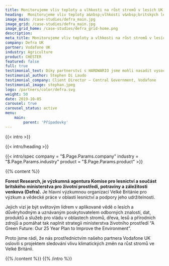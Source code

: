 ```yaml
---
title: Monitorujeme vliv teploty a vlhkosti na růst stromů v lesích UK 
heading:  Monitorujeme vliv teploty a&nbsp;vlhkosti v&nbsp;britských lesích
image_main: /case-studies/defra_main.jpg
image_grid: /case-studies/defra_main.jpg
image_grid_home: /case-studies/defra_grid-home.png
description:
meta_title: Monitorujeme vliv teploty a vlhkosti na růst stromů v lesích UK | HARDWARIO případová studie
company: Defra UK
partner: Vodafone UK
industry: Agriculture
product: CHESTER
featured: false
full: true
testimonial_text: Díky partnerství s HARDWARIO jsme mohli nasadit vysoce kvalitní zařízení IoT, která hrála klíčovou roli v tomto úspěšném projektu. Využili jsme jejich odborných znalostí v oblasti nízkoenergetické elektroniky a technologie NB-IoT a osobní technické podpory. Těším se na další spolupráci s Hardwario v budoucnu.
testimonial_author: Stephen Di Laudo
testimonial_company: Client Director – Central Government, Vodafone
testimonial_image: stephan.jpeg
logo: /partners/color/defra.svg
weight: 50
date: 2019-10-05
carousel: true
carousel_status: active
menu:
    main:
        parent: 'Případovky'
---
```


{{< intro >}}

{{< intro/heading >}}

{{< intro/spec company = "$.Page.Params.company" industry = "$.Page.Params.industry" product = "$.Page.Params.product" >}}

{{% content %}}

**Forest Research, je výzkumná agentura Komise pro lesnictví a součást britského ministerstva pro životní prostředí, potraviny a záležitosti venkova (Defra).** Je hlavní výzkumnou organizací Velké Británie pro výzkum a vědecké práce v oblasti lesnictví a podpory jeho udržitelnosti.

Jejich vizí je být světovým lídrem v aplikované vědě o lesích a důvěryhodným a uznávaným poskytovatelem odborných znalostí, dat, produktů a služeb pro vládu v oblastech stromů, dřeva, lesů a přírodních zdrojů a pomáhat tak naplnit strategii ministerstva životního prostředí “A Green Future: Our 25 Year Plan to Improve the Environment”.

Proto jsme rádi, že nás prostřednictvím našeho partnera Vodafone UK oslovili s projektem sledování vlivu klimatických změn na růst stromů ve Velké Británii.

{{% /content %}}
{{% /intro %}}